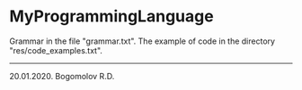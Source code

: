 # MyProgrammingLanguage
Grammar in the file "grammar.txt".
The example of code in the directory "res/code_examples.txt".

----------------------------------------
20.01.2020. Bogomolov R.D.

